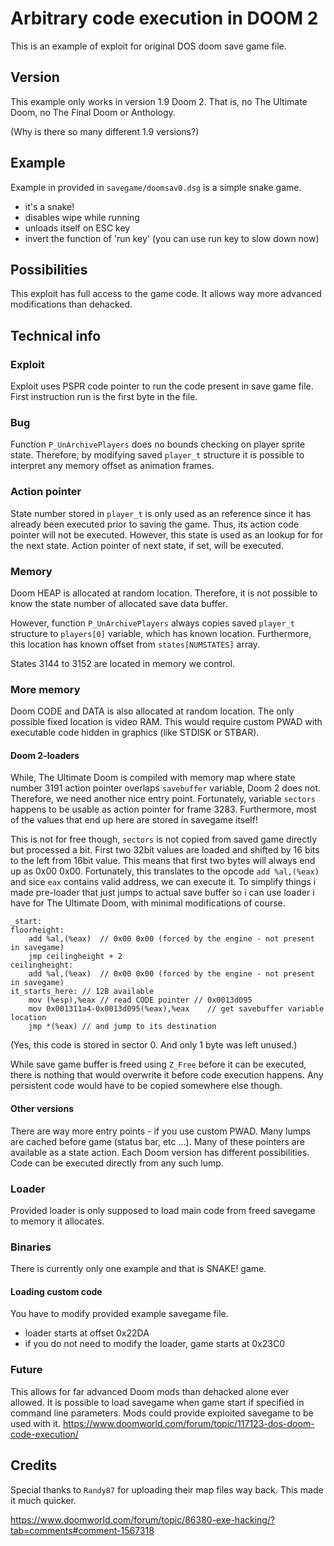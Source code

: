 # Arbitrary code execution in DOOM 2
This is an example of exploit for original DOS doom save game file.

## Version
This example only works in version 1.9 Doom 2.
That is, no The Ultimate Doom, no The Final Doom or Anthology.

(Why is there so many different 1.9 versions?)

## Example
Example in provided in `savegame/doomsav0.dsg` is a simple snake game.

- it's a snake!
- disables wipe while running
- unloads itself on ESC key
- invert the function of 'run key' (you can use run key to slow down now)

## Possibilities
This exploit has full access to the game code. It allows way more advanced modifications than dehacked.

## Technical info

### Exploit
Exploit uses PSPR code pointer to run the code present in save game file. First instruction run is the first byte in the file.

### Bug
Function `P_UnArchivePlayers` does no bounds checking on player sprite state. Therefore, by modifying saved `player_t` structure it is possible to interpret any memory offset as animation frames.

### Action pointer
State number stored in `player_t` is only used as an reference since it has already been executed prior to saving the game. Thus, its action code pointer will not be executed.
However, this state is used as an lookup for for the next state. Action pointer of next state, if set, will be executed.

### Memory
Doom HEAP is allocated at random location. Therefore, it is not possible to know the state number of allocated save data buffer.

However, function `P_UnArchivePlayers` always copies saved `player_t` structure to `players[0]` variable, which has known location. Furthermore, this location has known offset from `states[NUMSTATES]` array.

States 3144 to 3152 are located in memory we control.

### More memory
Doom CODE and DATA is also allocated at random location. The only possible fixed location is video RAM. This would require custom PWAD with executable code hidden in graphics (like STDISK or STBAR).

#### Doom 2-loaders
While, The Ultimate Doom is compiled with memory map where state number 3191 action pointer overlaps `savebuffer` variable, Doom 2 does not.
Therefore, we need another nice entry point.
Fortunately, variable `sectors` happens to be usable as action pointer for frame 3283. Furthermore, most of the values that end up here are stored in savegame itself!

This is not for free though, `sectors` is not copied from saved game directly but processed a bit. First two 32bit values are loaded and shifted by 16 bits to the left from 16bit value.
This means that first two bytes will always end up as 0x00 0x00.
Fortunately, this translates to the opcode `add	%al,(%eax)` and sice `eax` contains valid address, we can execute it.
To simplify things i made pre-loader that just jumps to actual save buffer so i can use loader i have for The Ultimate Doom, with minimal modifications of course.

```
_start:
floorheight:
	add	%al,(%eax)	// 0x00 0x00 (forced by the engine - not present in savegame)
	jmp	ceilingheight + 2
ceilingheight:
	add	%al,(%eax)	// 0x00 0x00 (forced by the engine - not present in savegame)
it_starts_here: // 12B available
	mov	(%esp),%eax	// read CODE pointer // 0x0013d095
	mov	0x001311a4-0x0013d095(%eax),%eax	// get savebuffer variable location
	jmp	*(%eax)	// and jump to its destination
```
(Yes, this code is stored in sector 0. And only 1 byte was left unused.)

While save game buffer is freed using `Z_Free` before it can be executed, there is nothing that would overwrite it before code execution happens.
Any persistent code would have to be copied somewhere else though.

#### Other versions
There are way more entry points - if you use custom PWAD. Many lumps are cached before game (status bar, etc ...).
Many of these pointers are available as a state action. Each Doom version has different possibilities.
Code can be executed directly from any such lump.

### Loader
Provided loader is only supposed to load main code from freed savegame to memory it allocates.

### Binaries
There is currently only one example and that is SNAKE! game.

#### Loading custom code
You have to modify provided example savegame file.

- loader starts at offset 0x22DA
- if you do not need to modify the loader, game starts at 0x23C0

### Future
This allows for far advanced Doom mods than dehacked alone ever allowed.
It is possible to load savegame when game start if specified in command line parameters. Mods could provide exploited savegame to be used with it.
https://www.doomworld.com/forum/topic/117123-dos-doom-code-execution/

## Credits
Special thanks to `Randy87` for uploading their map files way back. This made it much quicker.

https://www.doomworld.com/forum/topic/86380-exe-hacking/?tab=comments#comment-1567318

